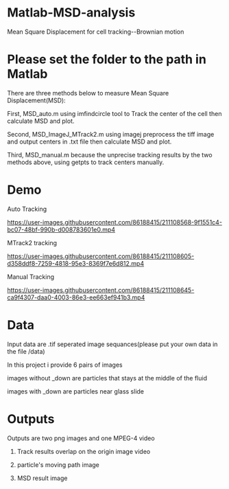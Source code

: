 # Matlab-MSD-analysis
Mean Square Displacement for cell tracking--Brownian motion

# Please set the folder to the path in Matlab

There are three methods below to measure Mean Square Displacement(MSD):

First, MSD_auto.m using imfindcircle tool to Track the center of the cell then calculate MSD and plot.

Second, MSD_ImageJ_MTrack2.m using imagej preprocess the tiff image and output centers in .txt file then calculate MSD and plot.

Third, MSD_manual.m because the unprecise tracking results by the two methods above, using getpts to track centers manually.

# Demo

Auto Tracking

https://user-images.githubusercontent.com/86188415/211108568-9f1551c4-bc07-48bf-990b-d008783601e0.mp4

MTrack2 tracking

https://user-images.githubusercontent.com/86188415/211108605-d358ddf8-7259-4818-95e3-8369f7e6d812.mp4

Manual Tracking

https://user-images.githubusercontent.com/86188415/211108645-ca9f4307-daa0-4003-86e3-ee663ef941b3.mp4

# Data

Input data are .tif seperated image sequances(please put your own data in the file /data)

In this project i provide 6 pairs of images

images without _down are particles that stays at the middle of the fluid

images with _down are particles near glass slide

# Outputs

Outputs are two png images and one MPEG-4 video

1. Track results overlap on the origin image video

2. particle's moving path image

3. MSD result image
